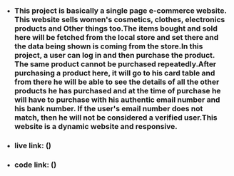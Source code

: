* ### This project is basically a single page e-commerce website. This website sells women's cosmetics, clothes, electronics products and Other things too.The items bought and sold here will be fetched from the local store and set there and the data being shown is coming from the store.In this project, a user can log in and then purchase the product. The same product cannot be purchased repeatedly.After purchasing a product here, it will go to his card table and from there he will be able to see the details of all the other products he has purchased and at the time of purchase he will have to purchase with his authentic email number and his bank number. If the user's email number does not match, then he will not be considered a verified user.This website is a dynamic website and responsive.

* ### live link: ()
* ### code link: ()